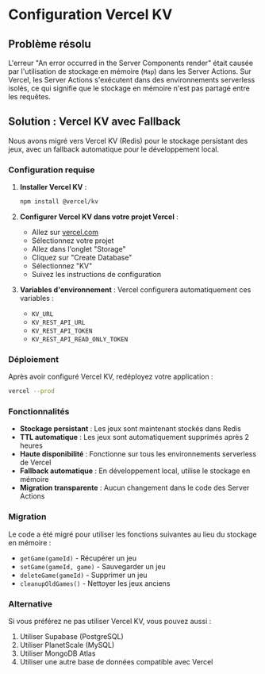 # Configuration Vercel KV

## Problème résolu

L'erreur "An error occurred in the Server Components render" était causée par l'utilisation de stockage en mémoire (`Map`) dans les Server Actions. Sur Vercel, les Server Actions s'exécutent dans des environnements serverless isolés, ce qui signifie que le stockage en mémoire n'est pas partagé entre les requêtes.

## Solution : Vercel KV avec Fallback

Nous avons migré vers Vercel KV (Redis) pour le stockage persistant des jeux, avec un fallback automatique pour le développement local.

### Configuration requise

1. **Installer Vercel KV** :
   ```bash
   npm install @vercel/kv
   ```

2. **Configurer Vercel KV dans votre projet Vercel** :
   - Allez sur [vercel.com](https://vercel.com)
   - Sélectionnez votre projet
   - Allez dans l'onglet "Storage"
   - Cliquez sur "Create Database"
   - Sélectionnez "KV"
   - Suivez les instructions de configuration

3. **Variables d'environnement** :
   Vercel configurera automatiquement ces variables :
   - `KV_URL`
   - `KV_REST_API_URL`
   - `KV_REST_API_TOKEN`
   - `KV_REST_API_READ_ONLY_TOKEN`

### Déploiement

Après avoir configuré Vercel KV, redéployez votre application :

```bash
vercel --prod
```

### Fonctionnalités

- **Stockage persistant** : Les jeux sont maintenant stockés dans Redis
- **TTL automatique** : Les jeux sont automatiquement supprimés après 2 heures
- **Haute disponibilité** : Fonctionne sur tous les environnements serverless de Vercel
- **Fallback automatique** : En développement local, utilise le stockage en mémoire
- **Migration transparente** : Aucun changement dans le code des Server Actions

### Migration

Le code a été migré pour utiliser les fonctions suivantes au lieu du stockage en mémoire :
- `getGame(gameId)` - Récupérer un jeu
- `setGame(gameId, game)` - Sauvegarder un jeu
- `deleteGame(gameId)` - Supprimer un jeu
- `cleanupOldGames()` - Nettoyer les jeux anciens

### Alternative

Si vous préférez ne pas utiliser Vercel KV, vous pouvez aussi :
1. Utiliser Supabase (PostgreSQL)
2. Utiliser PlanetScale (MySQL)
3. Utiliser MongoDB Atlas
4. Utiliser une autre base de données compatible avec Vercel 
